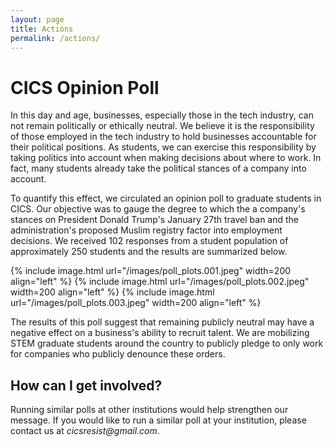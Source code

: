 ```yaml
---
layout: page
title: Actions
permalink: /actions/
---
```


# CICS Opinion Poll

In this day and age, businesses, especially those in the tech industry, can not remain politically or ethically neutral. We believe it is the responsibility of those employed in the tech industry to hold businesses accountable for their political positions. As students, we can exercise this responsibility by taking politics into account when making decisions about where to work. In fact, many students already take the political stances of a company into account. 

To quantify this effect, we circulated an opinion poll to graduate students in CICS. Our objective was to gauge the degree to which the a company's stances on President Donald Trump's January 27th travel ban and the administration's proposed Muslim registry factor into employment decisions. We received 102 responses from a student population of approximately 250 students and the results are summarized below.

{% include image.html url="/images/poll_plots.001.jpeg"  width=200 align="left" %}
{% include image.html url="/images/poll_plots.002.jpeg"  width=200 align="left" %}
{% include image.html url="/images/poll_plots.003.jpeg"  width=200 align="left" %}

The results of this poll suggest that remaining publicly neutral may have a negative effect on a business's ability to recruit talent. We are mobilizing STEM graduate students around the country to publicly pledge to only work for companies who publicly denounce these orders. 

## How can I get involved?

Running similar polls at other institutions would help strengthen our message. If you would like to run a similar poll at your institution, please contact us at _cicsresist@gmail.com_.

